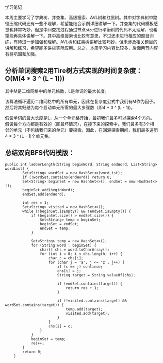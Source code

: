学习笔记

本周主要学习了字典树、并查集、高级搜索、AVL树和红黑树。其中对字典树中路径压缩代码还有一些不理解，希望能结合示例详细讲解一下。并查集的代码模板感觉也非常巧妙，但是中间查找过程通过节点size进行平衡树的代码不太理解，也希望能再具体讲解一下。其中高级搜索也比较有意思，不过还未进行相应的题目训练，有待进一步加强和理解。AVL树和红黑树讲解比较巧妙，但未涉及相关题目的讲解和练习，希望能多讲些实际应用。总之，本周学习内容比较多，后面两节内容有待巩固和加强。


## 分析单词搜索2用Tire树方式实现的时间复杂度：O(M(4 * 3 ^ (L - 1)))
其中M是二维网格中的单元格数，L是单词的最大长度。

该算法循环遍历二维网格中的所有单元，因此在复杂度公式中我们有M作为因子。然后将其归结为每个启动单元所需的最大步骤数（即4 * 3 ^ (L - 1))。

假设单词的最大长度是L，从一个单元格开始，最初我们最多可以探索4个方向。假设每个方向都是有效的（即最坏情况），在接下来的探索中，我们最多有3个相邻的单元（不包括我们来的单元）要探索。因此，在回溯探索期间，我们最多遍历4 * 3 ^ (L - 1)个单元格。


## 总结双向BFS代码模版：

```
public int ladderLength(String beginWord, String endWord, List<String> wordList) {
        Set<String> wordSet = new HashSet<>(wordList);
        if (!wordSet.contains(endWord)) return 0;
        Set<String> beginSet = new HashSet<>(), endSet = new HashSet<>();
        beginSet.add(beginWord);
        endSet.add(endWord);

        int res = 1;
        Set<String> visited = new HashSet<>();
        while (!beginSet.isEmpty() && !endSet.isEmpty()) {
            if (beginSet.size() > endSet.size()) {
                Set<String> temp = beginSet;
                beginSet = endSet;
                endSet = temp;
            }

            Set<String> temp = new HashSet<>();
            for (String word : beginSet) {
                char[] chs = word.toCharArray();
                for (int i = 0; i < chs.length; i++) {
                    char c = chs[i];
                    for (char j = 'a'; j <= 'z'; j++) {
                        if (c == j) continue;
                        chs[i] = j;
                        String target = String.valueOf(chs);

                        if (endSet.contains(target)) {
                            return res + 1;
                        }

                        if (!visited.contains(target) && wordSet.contains(target)) {
                            temp.add(target);
                            visited.add(target);
                        }
                    }
                    chs[i] = c;
                }
            }
            beginSet = temp;
            res++;
        }
        return 0;
    }
```